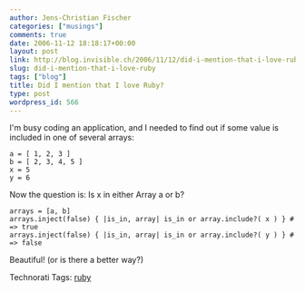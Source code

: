 ```yaml
---
author: Jens-Christian Fischer
categories: ["musings"]
comments: true
date: 2006-11-12 18:18:17+00:00
layout: post
link: http://blog.invisible.ch/2006/11/12/did-i-mention-that-i-love-ruby/
slug: did-i-mention-that-i-love-ruby
tags: ["blog"]
title: Did I mention that I love Ruby?
type: post
wordpress_id: 566
---
```


I'm busy coding an application, and I needed to find out if some value is included in one of several arrays:

    a = [ 1, 2, 3 ]
    b = [ 2, 3, 4, 5 ]
    x = 5
    y = 6

Now the question is: Is x in either Array a or b?

    arrays = [a, b]
    arrays.inject(false) { |is_in, array| is_in or array.include?( x ) } # => true
    arrays.inject(false) { |is_in, array| is_in or array.include?( y ) } # => false


Beautiful! (or is there a better way?)


Technorati Tags: [ruby](http://www.technorati.com/tag/ruby)
